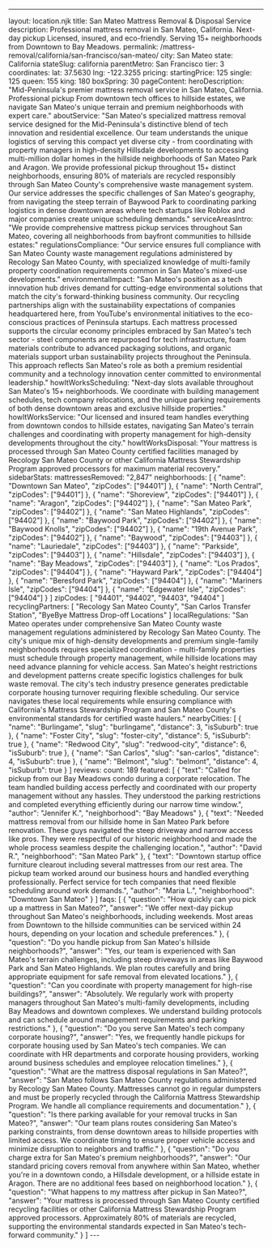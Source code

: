 ---
layout: location.njk
title: San Mateo Mattress Removal & Disposal Service
description: Professional mattress removal in San Mateo, California. Next-day pickup Licensed, insured, and eco-friendly. Serving 15+ neighborhoods from Downtown to Bay Meadows.
permalink: /mattress-removal/california/san-francisco/san-mateo/
city: San Mateo state: California stateSlug: california parentMetro: San Francisco tier: 3 coordinates: lat: 37.5630 lng: -122.3255 pricing: startingPrice: 125 single: 125 queen: 155 king: 180 boxSpring: 30 pageContent: heroDescription: "Mid-Peninsula's premier mattress removal service in San Mateo, California. Professional pickup From downtown tech offices to hillside estates, we navigate San Mateo's unique terrain and premium neighborhoods with expert care." aboutService: "San Mateo's specialized mattress removal service designed for the Mid-Peninsula's distinctive blend of tech innovation and residential excellence. Our team understands the unique logistics of serving this compact yet diverse city - from coordinating with property managers in high-density Hillsdale developments to accessing multi-million dollar homes in the hillside neighborhoods of San Mateo Park and Aragon. We provide professional pickup throughout 15+ distinct neighborhoods, ensuring 80% of materials are recycled responsibly through San Mateo County's comprehensive waste management system. Our service addresses the specific challenges of San Mateo's geography, from navigating the steep terrain of Baywood Park to coordinating parking logistics in dense downtown areas where tech startups like Roblox and major companies create unique scheduling demands." serviceAreasIntro: "We provide comprehensive mattress pickup services throughout San Mateo, covering all neighborhoods from bayfront communities to hillside estates:" regulationsCompliance: "Our service ensures full compliance with San Mateo County waste management regulations administered by Recology San Mateo County, with specialized knowledge of multi-family property coordination requirements common in San Mateo's mixed-use developments." environmentalImpact: "San Mateo's position as a tech innovation hub drives demand for cutting-edge environmental solutions that match the city's forward-thinking business community. Our recycling partnerships align with the sustainability expectations of companies headquartered here, from YouTube's environmental initiatives to the eco-conscious practices of Peninsula startups. Each mattress processed supports the circular economy principles embraced by San Mateo's tech sector - steel components are repurposed for tech infrastructure, foam materials contribute to advanced packaging solutions, and organic materials support urban sustainability projects throughout the Peninsula. This approach reflects San Mateo's role as both a premium residential community and a technology innovation center committed to environmental leadership." howItWorksScheduling: "Next-day slots available throughout San Mateo's 15+ neighborhoods. We coordinate with building management schedules, tech company relocations, and the unique parking requirements of both dense downtown areas and exclusive hillside properties." howItWorksService: "Our licensed and insured team handles everything from downtown condos to hillside estates, navigating San Mateo's terrain challenges and coordinating with property management for high-density developments throughout the city." howItWorksDisposal: "Your mattress is processed through San Mateo County certified facilities managed by Recology San Mateo County or other California Mattress Stewardship Program approved processors for maximum material recovery." sidebarStats: mattressesRemoved: "2,847" neighborhoods: [ { "name": "Downtown San Mateo", "zipCodes": ["94401"] }, { "name": "North Central", "zipCodes": ["94401"] }, { "name": "Shoreview", "zipCodes": ["94401"] }, { "name": "Aragon", "zipCodes": ["94402"] }, { "name": "San Mateo Park", "zipCodes": ["94402"] }, { "name": "San Mateo Highlands", "zipCodes": ["94402"] }, { "name": "Baywood Park", "zipCodes": ["94402"] }, { "name": "Baywood Knolls", "zipCodes": ["94402"] }, { "name": "19th Avenue Park", "zipCodes": ["94402"] }, { "name": "Baywood", "zipCodes": ["94403"] }, { "name": "Lauriedale", "zipCodes": ["94403"] }, { "name": "Parkside", "zipCodes": ["94403"] }, { "name": "Hillsdale", "zipCodes": ["94403"] }, { "name": "Bay Meadows", "zipCodes": ["94403"] }, { "name": "Los Prados", "zipCodes": ["94404"] }, { "name": "Hayward Park", "zipCodes": ["94404"] }, { "name": "Beresford Park", "zipCodes": ["94404"] }, { "name": "Mariners Isle", "zipCodes": ["94404"] }, { "name": "Edgewater Isle", "zipCodes": ["94404"] } ] zipCodes: [ "94401", "94402", "94403", "94404" ] recyclingPartners: [ "Recology San Mateo County", "San Carlos Transfer Station", "ByeBye Mattress Drop-off Locations" ] localRegulations: "San Mateo operates under comprehensive San Mateo County waste management regulations administered by Recology San Mateo County. The city's unique mix of high-density developments and premium single-family neighborhoods requires specialized coordination - multi-family properties must schedule through property management, while hillside locations may need advance planning for vehicle access. San Mateo's height restrictions and development patterns create specific logistics challenges for bulk waste removal. The city's tech industry presence generates predictable corporate housing turnover requiring flexible scheduling. Our service navigates these local requirements while ensuring compliance with California's Mattress Stewardship Program and San Mateo County's environmental standards for certified waste haulers." nearbyCities: [ { "name": "Burlingame", "slug": "burlingame", "distance": 3, "isSuburb": true }, { "name": "Foster City", "slug": "foster-city", "distance": 5, "isSuburb": true }, { "name": "Redwood City", "slug": "redwood-city", "distance": 6, "isSuburb": true }, { "name": "San Carlos", "slug": "san-carlos", "distance": 4, "isSuburb": true }, { "name": "Belmont", "slug": "belmont", "distance": 4, "isSuburb": true } ] reviews: count: 189 featured: [ { "text": "Called for pickup from our Bay Meadows condo during a corporate relocation. The team handled building access perfectly and coordinated with our property management without any hassles. They understood the parking restrictions and completed everything efficiently during our narrow time window.", "author": "Jennifer K.", "neighborhood": "Bay Meadows" }, { "text": "Needed mattress removal from our hillside home in San Mateo Park before renovation. These guys navigated the steep driveway and narrow access like pros. They were respectful of our historic neighborhood and made the whole process seamless despite the challenging location.", "author": "David R.", "neighborhood": "San Mateo Park" }, { "text": "Downtown startup office furniture clearout including several mattresses from our rest area. The pickup team worked around our business hours and handled everything professionally. Perfect service for tech companies that need flexible scheduling around work demands.", "author": "Maria L.", "neighborhood": "Downtown San Mateo" } ] faqs: [ { "question": "How quickly can you pick up a mattress in San Mateo?", "answer": "We offer next-day pickup throughout San Mateo's neighborhoods, including weekends. Most areas from Downtown to the hillside communities can be serviced within 24 hours, depending on your location and schedule preferences." }, { "question": "Do you handle pickup from San Mateo's hillside neighborhoods?", "answer": "Yes, our team is experienced with San Mateo's terrain challenges, including steep driveways in areas like Baywood Park and San Mateo Highlands. We plan routes carefully and bring appropriate equipment for safe removal from elevated locations." }, { "question": "Can you coordinate with property management for high-rise buildings?", "answer": "Absolutely. We regularly work with property managers throughout San Mateo's multi-family developments, including Bay Meadows and downtown complexes. We understand building protocols and can schedule around management requirements and parking restrictions." }, { "question": "Do you serve San Mateo's tech company corporate housing?", "answer": "Yes, we frequently handle pickups for corporate housing used by San Mateo's tech companies. We can coordinate with HR departments and corporate housing providers, working around business schedules and employee relocation timelines." }, { "question": "What are the mattress disposal regulations in San Mateo?", "answer": "San Mateo follows San Mateo County regulations administered by Recology San Mateo County. Mattresses cannot go in regular dumpsters and must be properly recycled through the California Mattress Stewardship Program. We handle all compliance requirements and documentation." }, { "question": "Is there parking available for your removal trucks in San Mateo?", "answer": "Our team plans routes considering San Mateo's parking constraints, from dense downtown areas to hillside properties with limited access. We coordinate timing to ensure proper vehicle access and minimize disruption to neighbors and traffic." }, { "question": "Do you charge extra for San Mateo's premium neighborhoods?", "answer": "Our standard pricing covers removal from anywhere within San Mateo, whether you're in a downtown condo, a Hillsdale development, or a hillside estate in Aragon. There are no additional fees based on neighborhood location." }, { "question": "What happens to my mattress after pickup in San Mateo?", "answer": "Your mattress is processed through San Mateo County certified recycling facilities or other California Mattress Stewardship Program approved processors. Approximately 80% of materials are recycled, supporting the environmental standards expected in San Mateo's tech-forward community." } ] ---